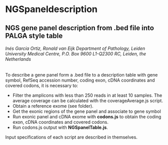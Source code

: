 # NGSpaneldescription
## NGS gene panel description from .bed file into PALGA style table
###### Inés García Ortiz, Ronald van Eijk Department of Pathology, Leiden University Medical Centre, P.O. Box 9600 L1-Q2300 RC, Leiden, the Netherlands

To describe a gene panel form a .bed file to a description table with gene symbol, RefSeq accession number, coding exon, cDNA coordinates and covered codons, it is necessary to:
- Filter the amplicons with less than 250 reads in at least 10 samples. The average coverage can be calculated with the coverageAverage.js script.
-  Obtain a reference exome (see folder).
- Get the exonic regions of the gene panel and associate to gene symbol
- Run exonic panel and cDNA exome with **codons.js** to obtain the coding exon, cDNA coordinates and covered codons.
- Run codons.js output with **NGSpanelTable.js**.

Input specifications of each script are described in themselves.
